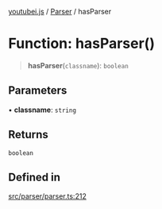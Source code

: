 [youtubei.js](../../../README.md) / [Parser](../README.md) / hasParser

# Function: hasParser()

> **hasParser**(`classname`): `boolean`

## Parameters

• **classname**: `string`

## Returns

`boolean`

## Defined in

[src/parser/parser.ts:212](https://github.com/LuanRT/YouTube.js/blob/e54e499ff553dab51e6d9d1aebc090b50fec29ba/src/parser/parser.ts#L212)
